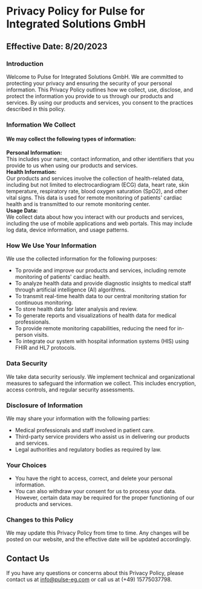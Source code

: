 # Privacy Policy for Pulse for Integrated Solutions GmbH

## Effective Date: 8/20/2023

### Introduction

Welcome to Pulse for Integrated Solutions GmbH. We are committed to protecting your privacy and ensuring the security of your personal information. This Privacy Policy outlines how we collect, use, disclose, and protect the information you provide to us through our products and services. By using our products and services, you consent to the practices described in this policy.

### Information We Collect

#### We may collect the following types of information:

**Personal Information:** <br> This includes your name, contact information, and other identifiers that you provide to us when using our products and services. <br>
**Health Information:** <br> Our products and services involve the collection of health-related data, including but not limited to electrocardiogram (ECG) data, heart rate, skin temperature, respiratory rate, blood oxygen saturation (SpO2), and other vital signs. This data is used for remote monitoring of patients' cardiac health and is transmitted to our remote monitoring center. <br>
**Usage Data:** <br> We collect data about how you interact with our products and services, including the use of mobile applications and web portals. This may include log data, device information, and usage patterns. <br>

### How We Use Your Information

We use the collected information for the following purposes:

- To provide and improve our products and services, including remote monitoring of patients' cardiac health.
- To analyze health data and provide diagnostic insights to medical staff through artificial intelligence (AI) algorithms.
- To transmit real-time health data to our central monitoring station for continuous monitoring.
- To store health data for later analysis and review.
- To generate reports and visualizations of health data for medical professionals.
- To provide remote monitoring capabilities, reducing the need for in-person visits.
- To integrate our system with hospital information systems (HIS) using FHIR and HL7 protocols.

### Data Security

We take data security seriously. We implement technical and organizational measures to safeguard the information we collect. This includes encryption, access controls, and regular security assessments.

### Disclosure of Information

We may share your information with the following parties: <br>

- Medical professionals and staff involved in patient care.
- Third-party service providers who assist us in delivering our products and services.
- Legal authorities and regulatory bodies as required by law.

### Your Choices

- You have the right to access, correct, and delete your personal information.
- You can also withdraw your consent for us to process your data. However, certain data may be required for the proper functioning of our products and services.

### Changes to this Policy

We may update this Privacy Policy from time to time. Any changes will be posted on our website, and the effective date will be updated accordingly.

## Contact Us

If you have any questions or concerns about this Privacy Policy, please contact us at info@pulse-eg.com or call us at (+49) 15775037798.
